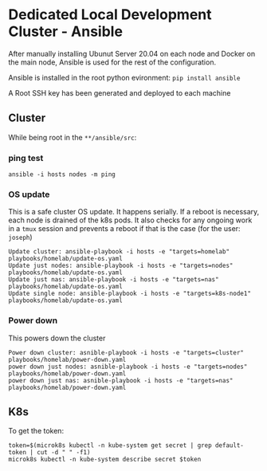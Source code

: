 # Dedicated Local Development Cluster - Ansible

After manually installing Ubunut Server 20.04 on each node and Docker on the
main node, Ansible is used for the rest of the configuration.

Ansible is installed in the root python evironment: `pip install ansible`

A Root SSH key has been generated and deployed to each machine

## Cluster
While being root in the `**/ansible/src`:

### ping test
`ansible -i hosts nodes -m ping`

### OS update
This is a safe cluster OS update. It happens serially. If a reboot is necessary,
each node is drained of the k8s pods. It also checks for any ongoing work in a 
`tmux` session and prevents a reboot if that is the case (for the user: `joseph`)

```
Update cluster: ansible-playbook -i hosts -e "targets=homelab" playbooks/homelab/update-os.yaml
Update just nodes: ansible-playbook -i hosts -e "targets=nodes" playbooks/homelab/update-os.yaml
Update just nas: ansible-playbook -i hosts -e "targets=nas" playbooks/homelab/update-os.yaml
Update single node: ansible-playbook -i hosts -e "targets=k8s-node1" playbooks/homelab/update-os.yaml
```

### Power down
This powers down the cluster

```
Power down cluster: asnible-playbook -i hosts -e "targets=cluster" playbooks/homelab/power-down.yaml
power down just nodes: asnible-playbook -i hosts -e "targets=nodes" playbooks/homelab/power-down.yaml
power down just nas: asnible-playbook -i hosts -e "targets=nas" playbooks/homelab/power-down.yaml
```


## K8s

To get the token:
```
token=$(microk8s kubectl -n kube-system get secret | grep default-token | cut -d " " -f1)
microk8s kubectl -n kube-system describe secret $token
```
